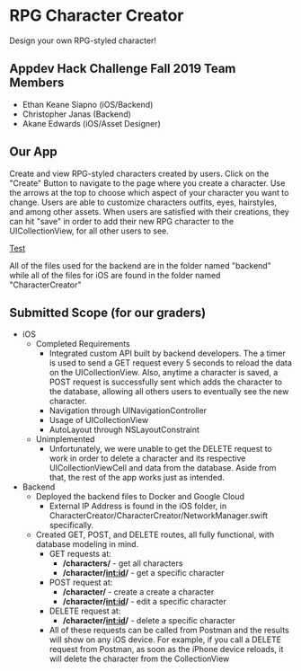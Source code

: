 # RPG Character Creator
Design your own RPG-styled character!

## Appdev Hack Challenge Fall 2019 Team Members
* Ethan Keane Siapno (iOS/Backend)
* Christopher Janas (Backend)
* Akane Edwards (iOS/Asset Designer)

## Our App
Create and view RPG-styled characters created by users. Click on the "Create" Button to navigate to the page where you create a character. Use the arrows at the top to choose which aspect of your character you want to change. Users are able to customize characters outfits, eyes, hairstyles, and among other assets. When users are satisfied with their creations, they can hit "save" in order to add their new RPG character to the UICollectionView, for all other users to see.

[Test](https://imgur.com/kEZKf0r)


All of the files used for the backend are in the folder named "backend" while all of the files for iOS are found in the folder named "CharacterCreator"

## Submitted Scope (for our graders)
* iOS
    * Completed Requirements
        * Integrated custom API built by backend developers. The a timer is used to send a GET request every 5 seconds to reload the data on the UICollectionView. Also, anytime a character is saved, a POST request is successfully sent which adds the character to the database, allowing all others users to eventually see the new character.
        * Navigation through UINavigationController
        * Usage of UICollectionView
        * AutoLayout through NSLayoutConstraint
    * Unimplemented
        * Unfortunately, we were unable to get the DELETE request to work in order to delete a character and its respective UICollectionViewCell and data from the database. Aside from that, the rest of the app works just as intended.
* Backend
    * Deployed the backend files to Docker and Google Cloud
        * External IP Address is found in the iOS folder, in CharacterCreator/CharacterCreator/NetworkManager.swift specifically.
    * Created GET, POST, and DELETE routes, all fully functional, with database modeling in mind.
        * GET requests at:
            * **/characters/** - get all characters
            * **/character/<int:id>/** - get a specific character
        * POST request at:
            * **/character/** - create a create a character
            * **/character/<int:id>/** - edit a specific character
        * DELETE request at:
            * **/character/<int:id>/** - delete a specific character
        * All of these requests can be called from Postman and the results will show on any iOS device. For example, if you call a DELETE request from Postman, as soon as the iPhone device reloads, it will delete the character from the CollectionView 
            
